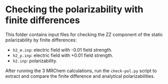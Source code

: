 # Checking the polarizability with finite differences

This folder contains input files for checking the ZZ component of the static
polarizability by finite differences:

- `h2_m.inp`: electric field with -0.01 field strength.
- `h2_p.inp`: electric field with +0.01 field strength.
- `h2.inp`: polarizability.

After running the 3 MRChem calculations, run the `check-pol.py` script to
extract and compare the finite difference and analytical polarizabilities.

